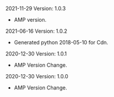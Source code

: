 2021-11-29 Version: 1.0.3
- AMP version.

2021-06-16 Version: 1.0.2
- Generated python 2018-05-10 for Cdn.

2020-12-30 Version: 1.0.1
- AMP Version Change.

2020-12-30 Version: 1.0.0
- AMP Version Change.

